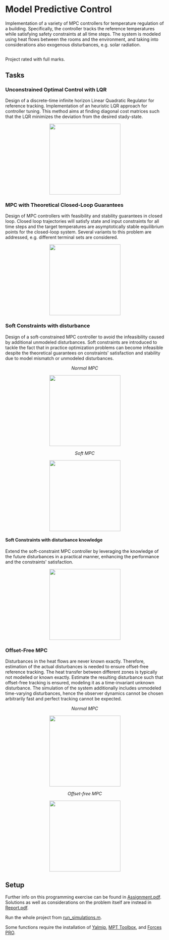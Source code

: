 # Model Predictive Control
Implementation of a variety of MPC controllers for temperature regulation of a building. Specifically, the controller tracks the reference temperatures while satisfying safety constraints at all time steps. The system is modeled using heat flows between the rooms and the environment, and taking into considerations also exogenous disturbances, e.g. solar radiation.

##

Project rated with full marks.

## Tasks

### Unconstrained Optimal Control with LQR
Design of a discrete-time infinite horizon Linear Quadratic Regulator for reference tracking.
Implementation of an heuristic LQR approach for controller tuning. This method aims at finding diagonal cost matrices such that the LQR minimizes the deviation from the desired stady-state.
<p align= "center">
<img height="225" src="https://github.com/loinicola/MPC/blob/main/plots/figure_7.png"/>
</p>

### MPC with Theoretical Closed-Loop Guarantees
Design of MPC controllers with feasibility and stability guarantees in closed loop. Closed loop trajectories will satisfy state and input constraints for all time steps and the target temperatures are asymptotically stable equilibrium points for the closed-loop system. Several variants to this problem are addressed, e.g. different terminal sets are considered.
<p align= "center">
<img height="225" src="https://github.com/loinicola/MPC/blob/main/plots/figure_14_1.png"/>
</p>

### Soft Constraints with disturbance
Design of a soft-constrained MPC controller to avoid the infeasibility caused by additional unmodeled disturbances.
Soft constraints are introduced to tackle the fact that in practice optimization problems can become infeasible despite the theoretical guarantees on constraints' satisfaction and stability due to model mismatch or unmodeled disturbances.  
<p align= "center"> 
<em>Normal MPC</em>
</p>
<p align= "center">
<img height="225" src="https://github.com/loinicola/MPC/blob/main/plots/figure_17.png"/>
</p>
<p align= "center"> 
<em>Soft MPC</em>
</p>
<p align= "center">
<img height="225" src="https://github.com/loinicola/MPC/blob/main/plots/figure_18.png"/>
</p>
  
#### Soft Constraints with disturbance knowledge
Extend the soft-constraint MPC controller by leveraging the knowledge of the future disturbances in a practical manner, enhancing the performance and the constraints' satisfaction.  

<p align= "center">
<img height="225" src="https://github.com/loinicola/MPC/blob/main/plots/figure_20.png"/>
</p>

### Offset-Free MPC
Disturbances in the heat flows are never known exactly. Therefore, estimation of the actual disturbances is needed to ensure offset-free reference tracking.
The heat transfer between different zones is typically not modelled or known exactly. Estimate the resulting disturbance such that offset-free tracking is ensured, modeling it as a time-invariant unknown disturbance. The simulation of the system additionally includes unmodeled time-varying disturbances, hence the observer dynamics cannot be chosen arbitrarily fast and perfect tracking cannot be expected.
<p align= "center"> 
<em>Normal MPC</em>
</p>
<p align= "center">
<img height="225" src="https://github.com/loinicola/MPC/blob/main/plots/figure_23_1.png"/>
<p align= "center"> 
<em>Offset-free MPC</em>
</p>
</p>
<p align= "center">
<img height="225" src="https://github.com/loinicola/MPC/blob/main/plots/figure_23_0.png"/>
</p>

## Setup

Further info on this programming exercise can be found in [Assignment.pdf](Assignment.pdf). Solutions as well as considerations on the problem itself are instead in [Report.pdf](Report.pdf).  
  
Run the whole project from [run_simulations.m](run_simulations.m).  
  
Some functions require the installation of [Yalmip](https://yalmip.github.io/), [MPT Toolbox](https://www.mpt3.org/), and [Forces PRO](https://www.mathworks.com/products/connections/product_detail/forces-pro.html).
